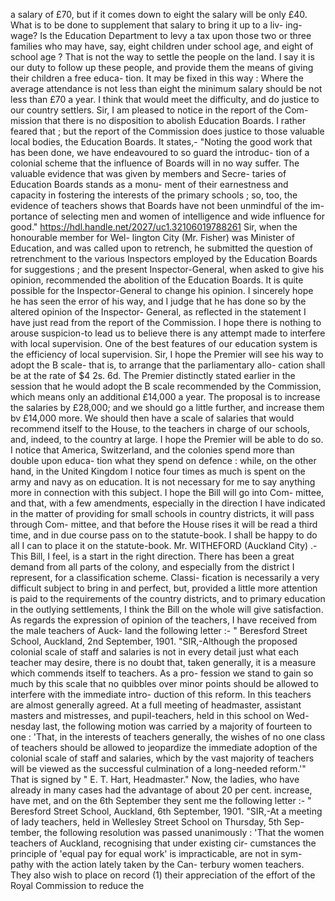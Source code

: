 a salary of £70, but if it comes down to eight the salary will be only £40. What is to be done to supplement that salary to bring it up to a liv- ing-wage? Is the Education Department to levy a tax upon those two or three families who may have, say, eight children under school age, and eight of school age ? That is not the way to settle the people on the land. I say it is our duty to follow up these people, and provide them the means of giving their children a free educa- tion. It may be fixed in this way : Where the average attendance is not less than eight the minimum salary should be not less than £70 a year. I think that would meet the difficulty, and do justice to our country settlers. Sir, I am pleased to notice in the report of the Com- mission that there is no disposition to abolish Education Boards. I rather feared that ; but the report of the Commission does justice to those valuable local bodies, the Education Boards. It states,- "Noting the good work that has been done, we have endeavoured to so guard the introduc- tion of a colonial scheme that the influence of Boards will in no way suffer. The valuable evidence that was given by members and Secre- taries of Education Boards stands as a monu- ment of their earnestness and capacity in fostering the interests of the primary schools ; so, too, the evidence of teachers shows that Boards have not been unmindful of the im- portance of selecting men and women of intelligence and wide influence for good." https://hdl.handle.net/2027/uc1.32106019788261 Sir, when the honourable member for Wel- lington City (Mr. Fisher) was Minister of Education, and was called upon to retrench, he submitted the question of retrenchment to the various Inspectors employed by the Education Boards for suggestions ; and the present Inspector-General, when asked to give his opinion, recommended the abolition of the Education Boards. It is quite possible for the Inspector-General to change his opinion. I sincerely hope he has seen the error of his way, and I judge that he has done so by the altered opinion of the Inspector- General, as reflected in the statement I have just read from the report of the Commission. I hope there is nothing to arouse suspicion-to lead us to believe there is any attempt made to interfere with local supervision. One of the best features of our education system is the efficiency of local supervision. Sir, I hope the Premier will see his way to adopt the B scale- that is, to arrange that the parliamentary allo- cation shall be at the rate of $4 2s. 6d. The Premier distinctly stated earlier in the session that he would adopt the B scale recommended by the Commission, which means only an additional £14,000 a year. The proposal is to increase the salaries by £28,000; and we should go a little further, and increase them bv £14,000 more. We should then have a scale of salaries that would recommend itself to the House, to the teachers in charge of our schools, and, indeed, to the country at large. I hope the Premier will be able to do so. I notice that America, Switzerland, and the colonies spend more than double upon educa- tion what they spend on defence : while, on the other hand, in the United Kingdom I notice four times as much is spent on the army and navy as on education. It is not necessary for me to say anything more in connection with this subject. I hope the Bill will go into Com- mittee, and that, with a few amendments, especially in the direction I have indicated in the matter of providing for small schools in country districts, it will pass through Com- mittee, and that before the House rises it will be read a third time, and in due course pass on to the statute-book. I shall be happy to do all I can to place it on the statute-book. Mr. WITHEFORD (Auckland City) .- This Bill, I feel, is a start in the right direction. There has been a great demand from all parts of the colony, and especially from the district I represent, for a classification scheme. Classi- fication is necessarily a very difficult subject to bring in and perfect, but, provided a little more attention is paid to the requirements of the country districts, and to primary education in the outlying settlements, I think the Bill on the whole will give satisfaction. As regards the expression of opinion of the teachers, I have received from the male teachers of Auck- land the following letter :- " Beresford Street School, Auckland, 2nd September, 1901. "SIR,-Although the proposed colonial scale of staff and salaries is not in every detail just what each teacher may desire, there is no doubt that, taken generally, it is a measure which commends itself to teachers. As a pro- fession we stand to gain so much by this scale that no quibbles over minor points should be allowed to interfere with the immediate intro- duction of this reform. In this teachers are almost generally agreed. At a full meeting of headmaster, assistant masters and mistresses, and pupil-teachers, held in this school on Wed- nesday last, the following motion was carried by a majority of fourteen to one : 'That, in the interests of teachers generally, the wishes of no one class of teachers should be allowed to jeopardize the immediate adoption of the colonial scale of staff and salaries, which by the vast majority of teachers will be viewed as the successful culmination of a long-needed reform.'" That is signed by " E. T. Hart, Headmaster." Now, the ladies, who have already in many cases had the advantage of about 20 per cent. increase, have met, and on the 6th September they sent me the following letter :- " Beresford Street School, Auckland, 6th September, 1901. "SIR,-At a meeting of lady teachers, held in Wellesley Street School on Thursday, 5th Sep- tember, the following resolution was passed unanimously : 'That the women teachers of Auckland, recognising that under existing cir- cumstances the principle of 'equal pay for equal work' is impracticable, are not in sym- pathy with the action lately taken by the Can- terbury women teachers. They also wish to place on record (1) their appreciation of the effort of the Royal Commission to reduce the 
